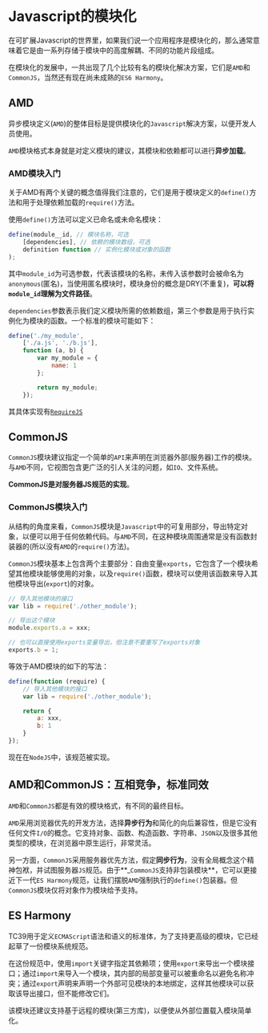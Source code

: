 # Javascript的模块化

在可扩展Javascript的世界里，如果我们说一个应用程序是模块化的，那么通常意味着它是由一系列存储于模块中的高度解耦、不同的功能片段组成。

在模块化的发展中，一共出现了几个比较有名的模块化解决方案，它们是`AMD`和`CommonJS`，当然还有现在尚未成熟的`ES6 Harmony`。

## AMD

异步模块定义(`AMD`)的整体目标是提供模块化的`Javascript`解决方案，以便开发人员使用。

`AMD`模块格式本身就是对定义模块的建议，其模块和依赖都可以进行**异步加载**。

### AMD模块入门

关于AMD有两个关键的概念值得我们注意的，它们是用于模块定义的`define()`方法和用于处理依赖加载的`require()`方法。

使用`define()`方法可以定义已命名或未命名模块：

```js
define(module__id, // 模块名称，可选
    [dependencies], // 依赖的模块数组，可选
    definition function // 实例化模块或对象的函数
);
```

其中`module_id`为可选参数，代表该模块的名称，未传入该参数时会被命名为`anonymous`(匿名)，当使用匿名模块时，模块身份的概念是DRY(不重复)，**可以将`module_id`理解为文件路径**。

`dependencies`参数表示我们定义模块所需的依赖数组，第三个参数是用于执行实例化为模块的函数。一个标准的模块可能如下：

```js
define('./my_module',
    ['./a.js', './b.js'],
    function (a, b) {
        var my_module = {
            name: 1
        };

        return my_module;
    });
```

其具体实现有[`RequireJS`](https://requirejs.org/docs/download.html)

## CommonJS

`CommonJS`模块建议指定一个简单的`API`来声明在浏览器外部(服务器)工作的模块。与`AMD`不同，它视图包含更广泛的引人关注的问题，如`IO`、文件系统。

**CommonJS是对服务器JS规范的实现**。

### CommonJS模块入门

从结构的角度来看，`CommonJS`模块是`Javascript`中的可复用部分，导出特定对象，以便可以用于任何依赖代码。与`AMD`不同，在这种模块周围通常是没有函数封装器的(所以没有`AMD`的`require()`方法)。

`CommonJS`模块基本上包含两个主要部分：自由变量`exports`，它包含了一个模块希望其他模块能够使用的对象，以及`require()`函数，模块可以使用该函数来导入其他模块导出(`export`)的对象。

```js
// 导入其他模块的接口
var lib = require('./other_module');

// 导出这个模块
module.exports.a = xxx;

// 也可以直接使用exports变量导出，但注意不要重写了exports对象
exports.b = 1;
```

等效于AMD模块的如下的写法：

```js
define(function (require) {
    // 导入其他模块的接口
    var lib = require('./other_module');

    return {
        a: xxx,
        b: 1
    }
});
```

现在在`NodeJS`中，该规范被实现。

## AMD和CommonJS：互相竞争，标准同效

`AMD`和`CommonJS`都是有效的模块格式，有不同的最终目标。

`AMD`采用浏览器优先的开发方法，选择**异步行为**和简化的向后兼容性，但是它没有任何文件`I/O`的概念。它支持对象、函数、构造函数、字符串、`JSON`以及很多其他类型的模块，在浏览器中原生运行，非常灵活。

另一方面，`CommonJS`采用服务器优先方法，假定**同步行为**，没有全局概念这个精神包袱，并试图服务器`JS`规范。由于**_`CommonJS`支持非包装模块**，它可以更接近下一代`ES Harmony`规范，让我们摆脱`AMD`强制执行的`define()`包装器。但`CommonJS`模块仅将对象作为模块给予支持。

## ES Harmony

TC39用于定义`ECMAScript`语法和语义的标准体，为了支持更高级的模块，它已经起草了一份模块系统规范。

在这份规范中，使用`import`关键字指定其依赖项；使用`export`来导出一个模块接口；通过`import`来导入一个模块，其内部的局部变量可以被重命名以避免名称冲突；通过`export`声明来声明一个外部可见模块的本地绑定，这样其他模块可以获取该导出接口，但不能修改它们。

该模块还建议支持基于远程的模块(第三方库)，以便使从外部位置载入模块简单化。
